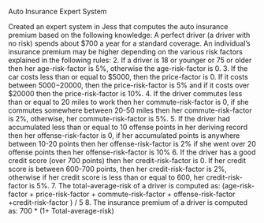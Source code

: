 Auto Insurance Expert System

Created an expert system in Jess that computes the auto insurance premium based on the following knowledge:
A perfect driver (a driver with no risk) spends about $700 a year for a standard coverage. An individual’s insurance premium may be higher depending on the various risk factors explained in the following rules:
2. If a driver is 18 or younger or 75 or older then her age-risk-factor is 5%, otherwise the age-risk-factor is 0.
3. If the car costs less than or equal to $5000, then the price-factor is 0. If it costs between $5000-$20000, then the price-risk-factor is 5% and if it costs over $20000 then the price-risk-factor is 10%.
4. If the driver commutes less than or equal to 20 miles to work then her commute-risk-factor is 0, if she commutes somewhere between 20-50 miles then her commute-risk-factor is 2%, otherwise, her commute-risk-factor is 5%.
5. If the driver had accumulated less than or equal to 10 offense points in her deriving record then her offense-risk-factor is 0, if her accumulated points is anywhere between 10-20 points then her offense-risk-factor is 2% if she went over 20 offense points then her offense-risk-factor is 10%
6. If the driver has a good credit score (over 700 points) then her credit-risk-factor is 0. If her credit score is between 600-700 points, then her credit-risk-factor is 2%, otherwise if her credit score is less than or equal to 600, her credit-risk-factor is 5%.
7. The total-average-risk of a driver is computed as:
(age-risk-factor + price-risk-factor + commute-risk-factor + offense-risk-factor +credit-risk-factor ) / 5
8. The insurance premium of a driver is computed as:
700 * (1+ Total-average-risk)
